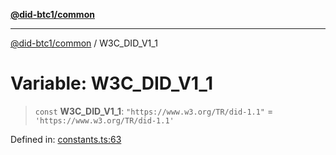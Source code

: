 [**@did-btc1/common**](../README.md)

***

[@did-btc1/common](../globals.md) / W3C\_DID\_V1\_1

# Variable: W3C\_DID\_V1\_1

> `const` **W3C\_DID\_V1\_1**: `"https://www.w3.org/TR/did-1.1"` = `'https://www.w3.org/TR/did-1.1'`

Defined in: [constants.ts:63](https://github.com/dcdpr/did-btc1-js/blob/4ab6f9915d95beed9bc633644c9db1539395f512/packages/common/src/constants.ts#L63)
